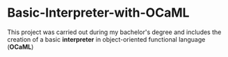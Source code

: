 # Basic-Interpreter-with-OCaML

This project was carried out during my bachelor's degree and includes the creation of a basic **interpreter** in object-oriented functional language (**OCaML**)
